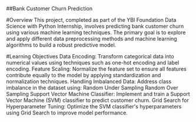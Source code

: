 ##Bank Customer Churn Prediction

#Overview
This project, completed as part of the YBI Foundation Data Science with Python Internship, involves predicting bank customer churn using various machine learning techniques. The primary goal is to explore and apply different data preprocessing methods and machine learning algorithms to build a robust predictive model.

#Learning Objectives
Data Encoding: Transform categorical data into numerical values using techniques such as one-hot encoding and label encoding.
Feature Scaling: Normalize the feature set to ensure all features contribute equally to the model by applying standardization and normalization techniques.
Handling Imbalanced Data: Address class imbalance in the dataset using:
Random Under Sampling
Random Over Sampling
Support Vector Machine Classifier: Implement and train a Support Vector Machine (SVM) classifier to predict customer churn.
Grid Search for Hyperparameter Tuning: Optimize the SVM classifier's hyperparameters using Grid Search to improve model performance.
